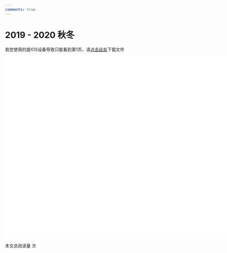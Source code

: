 ```yaml
---
comments: true
---
```


# 2019 - 2020 秋冬

<object data="2019-2020 秋冬 工程图学 期末试题参考答案.pdf" type="application/pdf" width="150%" height="800">
    <p>若您使用的是IOS设备导致只能看到第1页，请<a href="2019-2020 秋冬 工程图学 期末试题参考答案.pdf">点击此处</a>下载文件</p>
    <iframe src="2019-2020 秋冬 工程图学 期末试题参考答案.pdf#navpanes=0" width="500%" height="600" frameborder="0"></iframe>
    
</object>

<span id="busuanzi_container_page_pv">本文总阅读量 <span id="busuanzi_value_page_pv"></span> 次</span>